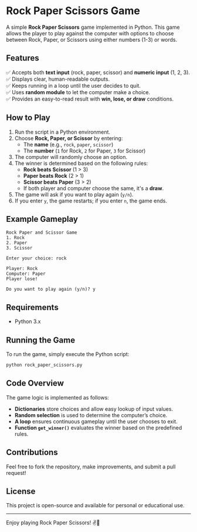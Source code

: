 # Rock Paper Scissors Game

A simple **Rock Paper Scissors** game implemented in Python. This game allows the player to play against the computer with options to choose between Rock, Paper, or Scissors using either numbers (1-3) or words.

## Features
✅ Accepts both **text input** (rock, paper, scissor) and **numeric input** (1, 2, 3).  
✅ Displays clear, human-readable outputs.  
✅ Keeps running in a loop until the user decides to quit.  
✅ Uses **random module** to let the computer make a choice.  
✅ Provides an easy-to-read result with **win, lose, or draw** conditions.  

## How to Play
1. Run the script in a Python environment.
2. Choose **Rock, Paper, or Scissor** by entering:
   - The **name** (e.g., `rock`, `paper`, `scissor`)
   - The **number** (`1` for Rock, `2` for Paper, `3` for Scissor)
3. The computer will randomly choose an option.
4. The winner is determined based on the following rules:
   - **Rock beats Scissor** (1 > 3)
   - **Paper beats Rock** (2 > 1)
   - **Scissor beats Paper** (3 > 2)
   - If both player and computer choose the same, it's a **draw**.
5. The game will ask if you want to play again (`y/n`).
6. If you enter `y`, the game restarts; if you enter `n`, the game ends.

## Example Gameplay
```
Rock Paper and Scissor Game
1. Rock
2. Paper
3. Scissor

Enter your choice: rock

Player: Rock
Computer: Paper
Player lose!

Do you want to play again (y/n)? y
```

## Requirements
- Python 3.x

## Running the Game
To run the game, simply execute the Python script:
```bash
python rock_paper_scissors.py
```

## Code Overview
The game logic is implemented as follows:
- **Dictionaries** store choices and allow easy lookup of input values.
- **Random selection** is used to determine the computer’s choice.
- **A loop** ensures continuous gameplay until the user chooses to exit.
- **Function `get_winner()`** evaluates the winner based on the predefined rules.

## Contributions
Feel free to fork the repository, make improvements, and submit a pull request!

## License
This project is open-source and available for personal or educational use.

---
Enjoy playing Rock Paper Scissors! ✌️🤖

